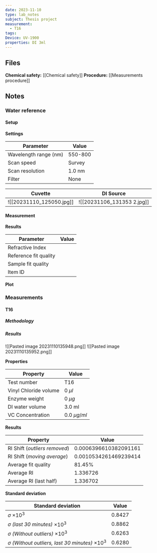 ```yaml
---
date: 2023-11-10
type: lab_notes
subject: Thesis project
measurement:
  - T16
tags: 
Device: UV-1900
properties: DI 3ml
---
```

## Files
**Chemical safety:** [[Chemical safety]]
**Procedure:** [[Measurements procedure]]

## Notes

### Water reference

#### Setup
**Settings**

| Parameter             | Value   |
| --------------------- | ------- |
| Wavelength range (nm) | 550-800 |
| Scan speed            | Survey  |
| Scan resolution       | 1.0 nm  |
| Filter                | None        |

| Cuvette | DI Source |
| ------- | --------- |
|  ![[20231110_125050.jpg]]  |       ![[20231106_131353 2.jpg]]    |

#### Measurement

**Results**

| Parameter             | Value |
| --------------------- | ----- |
| Refractive Index      |       |
| Reference fit quality |       |
| Sample fit quality    |       |
| Item ID               |       |


**Plot**

### Measurements

####  T16
##### Methodology


##### Results
![[Pasted image 20231110135948.png]]
![[Pasted image 20231110135952.png]]

**Properties**

| Property | Value |
| ---------- | ----- |
| Test number |T16 |
| Vinyl Chloride volume | 0 $\mu l$ |
| Enzyme weight | 0 $\mu g$ |
| DI water volume | 3.0 ml |
| VC Concentration | 0.0 $\mu g / ml$ |

**Results**

| Property | Value |
| -------- | ----- |
| RI Shift (*outliers removed*)|0.0006396610382091161|
| RI Shift (*moving average*) |0.0010534261469239414|
| Average fit quality | 81.45% |
| Average RI | 1.336726 |
| Average RI (last half) | 1.336702 |

**Standard deviation**

| Standard deviation | Value |
| ------------------ | ----- |
| $\sigma$ $\times 10^3$ | 0.8427 |
| $\sigma$ *(last 30 minutes)* $\times 10^3$ | 0.8862 |
| $\sigma$ *(Without outliers)* $\times 10^3$ | 0.6263 |
| $\sigma$ *(Without outliers, last 30 minutes)* $\times 10^3$ | 0.6280 |

